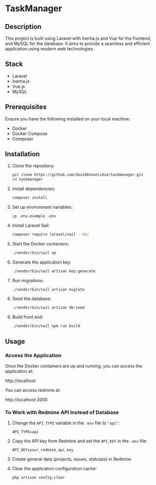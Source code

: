 # TaskManager

## Description

This project is built using Laravel with Inertia.js and Vue for the frontend, and MySQL for the database. It aims to provide a seamless and efficient application using modern web technologies.

## Stack

- Laravel
- Inertia.js
- Vue.js
- MySQL

## Prerequisites

Ensure you have the following installed on your local machine:

- Docker
- Docker Compose
- Composer

## Installation

1. Clone the repository:
    ```bash
    git clone https://github.com/davidkhonelidze/taskmanager.git
    cd taskmanager
    ```

2. Install dependencies:
    ```bash
    composer install
    ```

3. Set up environment variables:
    ```bash
    cp .env.example .env
    ```

4. Install Laravel Sail:
    ```bash
    composer require laravel/sail --dev
    ```

5. Start the Docker containers:
    ```bash
    ./vendor/bin/sail up
    ```

6. Generate the application key:
    ```bash
    ./vendor/bin/sail artisan key:generate
    ```

7. Run migrations:
    ```bash
    ./vendor/bin/sail artisan migrate
    ```

8. Seed the database:
    ```bash
    ./vendor/bin/sail artisan db:seed
    ```

9. Build front end:
    ```bash
    ./vendor/bin/sail npm run build
    ```
   
## Usage

### Access the Application

Once the Docker containers are up and running, you can access the application at:

http://localhost

You can access redmine at:

http://localhost:3000

### To Work with Redmine API Instead of Database

1. Change the `API_TYPE` variable in the `.env` file to `"api"`:
    ```env
    API_TYPE=api
    ```

2. Copy the API key from Redmine and set the `API_KEY` in the `.env` file:
    ```env
    API_KEY=your_redmine_api_key
    ```

3. Create general data (projects, issues, statuses) in Redmine.

4. Clear the application configuration cache:
    ```bash
    php artisan config:clear
    ```

